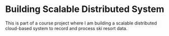 # Building Scalable Distributed System

This is part of a course project where I am building a scalable distributed cloud-based system to record and process ski resort data. 
